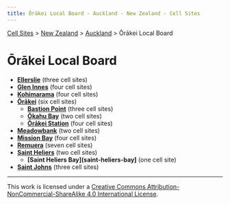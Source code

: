 ```yaml
---
title: Ōrākei Local Board - Auckland - New Zealand - Cell Sites
---
```


[Cell Sites](../../../) > [New Zealand](../../) > [Auckland](../) > Ōrākei Local Board

# Ōrākei Local Board

* **[Ellerslie](ellerslie)** (three cell sites)
* **[Glen Innes](glen-innes)** (four cell sites)
* **[Kohimarama](kohimarama)** (four cell sites)
* **[Ōrākei](ōrākei)** (six cell sites)
    * **[Bastion Point](bastion-point)** (three cell sites)
    * **[Ōkahu Bay](ōkahu-bay)** (two cell sites)
    * **[Ōrākei Station](ōrākei-station)** (four cell sites)
* **[Meadowbank](meadowbank)** (two cell sites)
* **[Mission Bay](mission-bay)** (four cell sites)
* **[Remuera](remuera)** (seven cell sites)
* **[Saint Heliers](saint-heliers)** (two cell sites)
    * **[Saint Heliers Bay](saint-heliers-bay]** (one cell site)
* **[Saint Johns](saint-johns)** (three cell sites)

---

This work is licensed under a [Creative Commons Attribution-NonCommercial-ShareAlike 4.0 International License](http://creativecommons.org/licenses/by-nc-sa/4.0/).
